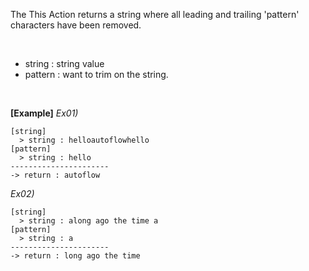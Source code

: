 The This Action returns a string where all leading and trailing 'pattern' characters have been removed.

<br/>

- string : string value
- pattern : want to trim on the string.

<br/>

**[Example]**
*Ex01)*
```
[string]
  > string : helloautoflowhello
[pattern]
  > string : hello
----------------------
-> return : autoflow
```
*Ex02)*
```
[string]
  > string : along ago the time a
[pattern]
  > string : a
----------------------
-> return : long ago the time
```
